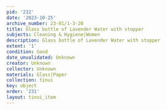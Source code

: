 ```yaml
---
pid: '232'
date: '2023-10-25'
archive_number: 23-01/1-3-20
title: Glass bottle of Lavender Water with stopper
subjects: Cleaning & Hygiene|Women
description: Glass bottle of Lavender Water with stopper
extent: '1'
condition: Good
date_unvalidated: Unknown
creator: Unknown
collector: Unknown
materials: Glass|Paper
collection: tinui
key: object
order: '231'
layout: tinui_item
---
```

